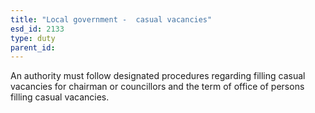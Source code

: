 ```yaml
---
title: "Local government -  casual vacancies"
esd_id: 2133
type: duty
parent_id:  
---
```


An authority must follow designated procedures regarding filling casual vacancies for chairman or councillors and the term of office of persons filling casual vacancies.

